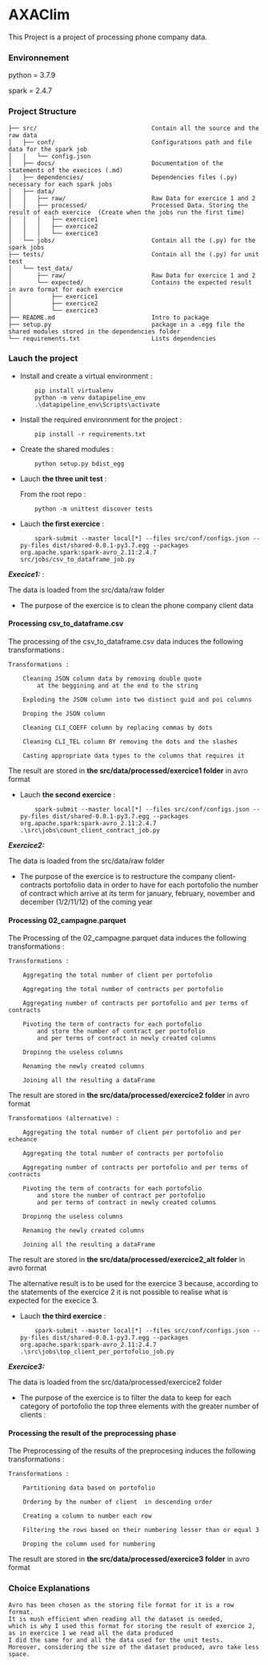 # AXAClim


This Project is a project of processing phone company data.


### Environnement ###

python = 3.7.9 

spark = 2.4.7

### Project Structure 
```
├── src/                                Contain all the source and the raw data
│	├── conf/                           Configurations path and file data for the spark job 
│	|   └── config.json                 
│	├── docs/                           Documentation of the statements of the execices (.md)
│	├── dependencies/                   Dependencies files (.py) necessary for each spark jobs
│	├── data/
│	│   ├── raw/                        Raw Data for exercice 1 and 2
│	│   ├── processed/                  Processed Data. Storing the result of each exercice  (Create when the jobs run the first time)
│	│   │   ├── exercice1               
│	│   │   ├── exercice2
│	│   │   └── exercice3
│	└── jobs/                           Contain all the (.py) for the spark jobs
├── tests/                              Contain all the (.py) for unit test
│	└── test_data/                      
│	    ├── raw/                        Raw Data for exercice 1 and 2
│	    └── expected/                   Contains the expected result in avro format for each exercice  
│	        ├── exercice1
│	        ├── exercice2
│	        └── exercice3
├── README.md                           Intro to package
├── setup.py                            package in a .egg file the shared modules stored in the dependencies folder
└── requirements.txt                    Lists dependencies
```


### Lauch the project #

-	Install and create a virtual environment :

            pip install virtualenv
            python -m venv datapipeline_env
            .\datapipeline_env\Scripts\activate

-	Install the required environnment for the project :
            
            pip install -r requirements.txt

-	Create the shared modules :	
            
            python setup.py bdist_egg


-	Lauch **the three unit test** :
    
    From the root repo :
            
            python -m unittest discover tests

-	Lauch **the first exercice** :
		
            spark-submit --master local[*] --files src/conf/configs.json --py-files dist/shared-0.0.1-py3.7.egg --packages org.apache.spark:spark-avro_2.11:2.4.7 src/jobs/csv_to_dataframe_job.py


***Execice1:*** :

The data is loaded from the src/data/raw folder

-	The purpose of the exercice is to clean the phone company client data


#### Processing csv_to_dataframe.csv 
The processing of the csv_to_dataframe.csv data induces the following transformations :

    Transformations : 

        Cleaning JSON column data by removing double quote 
            at the beggining and at the end to the string

        Exploding the JSON column into two distinct guid and poi columns

        Droping the JSON column

        Cleaning CLI_COEFF column by replacing commas by dots

        Cleaning CLI_TEL column BY removing the dots and the slashes

        Casting appropriate data types to the columns that requires it 

The result are stored in **the src/data/processed/exercice1 folder** in avro format



-	Lauch **the second exercice** :

            spark-submit --master local[*] --files src/conf/configs.json --py-files dist/shared-0.0.1-py3.7.egg --packages org.apache.spark:spark-avro_2.11:2.4.7 .\src\jobs\count_client_contract_job.py


***Exercice2:***

The data is loaded from the src/data/raw folder

-	The purpose of the exercice is to restructure the company client-contracts portofolio 
    data in order to have for each portofolio the number of contract which arrive 
    at its term for january, february, november and december (1/2/11/12) of the coming year

   
#### Processing 02_campagne.parquet
The Processing of the 02_campagne.parquet data induces the following transformations :
    
    Transformations : 

        Aggregating the total number of client per portofolio 

        Aggregating the total number of contracts per portofolio

        Aggregating number of contracts per portofolio and per terms of contracts

        Pivoting the term of contracts for each portofolio
            and store the number of contract per portofolio
            and per terms of contract in newly created columns

        Dropinng the useless columns

        Renaming the newly created columns

        Joining all the resulting a dataFrame
    
The result are stored in **the src/data/processed/exercice2 folder** in avro format
    
    Transformations (alternative) : 

        Aggregating the total number of client per portofolio and per echeance 

        Aggregating the total number of contracts per portofolio

        Aggregating number of contracts per portofolio and per terms of contracts

        Pivoting the term of contracts for each portofolio
            and store the number of contract per portofolio
            and per terms of contract in newly created columns

        Dropinng the useless columns

        Renaming the newly created columns

        Joining all the resulting a dataFrame

The result are stored in **the src/data/processed/exercice2_alt folder** in avro format
    
The alternative result is to be used for the exercice 3 because, according to the statements of the exercice 2
it is not possible to realise what is expected for the execice 3.

-	Lauch **the third exercice** :

            spark-submit --master local[*] --files src/conf/configs.json --py-files dist/shared-0.0.1-py3.7.egg --packages org.apache.spark:spark-avro_2.11:2.4.7 .\src\jobs\top_client_per_portofolio_job.py


***Exercice3:***

The data is loaded from the src/data/processed/exercice2 folder

-	The purpose of the exercice is to filter the data to keep for each category of portofolio the top three elements
    with the greater number of clients :

#### Processing the result of the preprocessing phase
The Preprocessing of the results of the preprocesing induces the following transformations  :

    Transformations : 

        Partitioning data based on portofolio

        Ordering by the number of client  in descending order

        Creating a column to number each row

        Filtering the rows based on their numbering lesser than or equal 3 

        Droping the column used for numbering 

The result are stored in **the src/data/processed/exercice3 folder** in avro format


### Choice Explanations  ###


    Avro has been chosen as the storing file format for it is a row format. 
    It is mush efficient when reading all the dataset is needed, 
    which is why I used this format for storing the result of exercice 2, 
    as in exercice 1 we read all the data produced 
    I did the same for and all the data used for the unit tests. 
    Moreover, considering the size of the dataset produced, avro take less space. 
